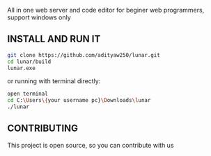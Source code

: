 All in one web server and code editor for beginer web programmers, support windows only

## INSTALL AND RUN IT
```bash
git clone https://github.com/adityaw250/lunar.git
cd lunar/build
lunar.exe
```
or running with terminal directly:
```bash
open terminal
cd C:\Users\{your username pc}\Downloads\lunar
./lunar
```
## CONTRIBUTING
This project is open source, so you can contribute with us

